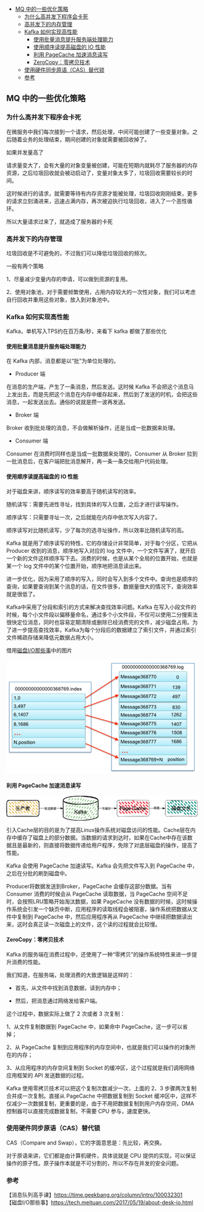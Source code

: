 <!-- START doctoc generated TOC please keep comment here to allow auto update -->
<!-- DON'T EDIT THIS SECTION, INSTEAD RE-RUN doctoc TO UPDATE -->

- [MQ 中的一些优化策略](#mq-%E4%B8%AD%E7%9A%84%E4%B8%80%E4%BA%9B%E4%BC%98%E5%8C%96%E7%AD%96%E7%95%A5)
  - [为什么高并发下程序会卡死](#%E4%B8%BA%E4%BB%80%E4%B9%88%E9%AB%98%E5%B9%B6%E5%8F%91%E4%B8%8B%E7%A8%8B%E5%BA%8F%E4%BC%9A%E5%8D%A1%E6%AD%BB)
  - [高并发下的内存管理](#%E9%AB%98%E5%B9%B6%E5%8F%91%E4%B8%8B%E7%9A%84%E5%86%85%E5%AD%98%E7%AE%A1%E7%90%86)
  - [Kafka 如何实现高性能](#kafka-%E5%A6%82%E4%BD%95%E5%AE%9E%E7%8E%B0%E9%AB%98%E6%80%A7%E8%83%BD)
    - [使用批量消息提升服务端处理能力](#%E4%BD%BF%E7%94%A8%E6%89%B9%E9%87%8F%E6%B6%88%E6%81%AF%E6%8F%90%E5%8D%87%E6%9C%8D%E5%8A%A1%E7%AB%AF%E5%A4%84%E7%90%86%E8%83%BD%E5%8A%9B)
    - [使用顺序读提高磁盘的 IO 性能](#%E4%BD%BF%E7%94%A8%E9%A1%BA%E5%BA%8F%E8%AF%BB%E6%8F%90%E9%AB%98%E7%A3%81%E7%9B%98%E7%9A%84-io-%E6%80%A7%E8%83%BD)
    - [利用 PageCache 加速消息读写](#%E5%88%A9%E7%94%A8-pagecache-%E5%8A%A0%E9%80%9F%E6%B6%88%E6%81%AF%E8%AF%BB%E5%86%99)
    - [ZeroCopy：零拷贝技术](#zerocopy%E9%9B%B6%E6%8B%B7%E8%B4%9D%E6%8A%80%E6%9C%AF)
  - [使用硬件同步原语（CAS）替代锁](#%E4%BD%BF%E7%94%A8%E7%A1%AC%E4%BB%B6%E5%90%8C%E6%AD%A5%E5%8E%9F%E8%AF%ADcas%E6%9B%BF%E4%BB%A3%E9%94%81)
  - [参考](#%E5%8F%82%E8%80%83)

<!-- END doctoc generated TOC please keep comment here to allow auto update -->

## MQ 中的一些优化策略

### 为什么高并发下程序会卡死

在微服务中我们每次接到一个请求，然后处理，中间可能创建了一些变量对象。之后随着业务的处理结束，期间创建的对象就需要被回收掉了。   

如果并发量高了   

请求量变大了，会有大量的对象变量被创建，可能在短期内就耗尽了服务器的内存资源，之后垃圾回收就会被动启动了，变量对象太多了，垃圾回收需要较长的时间。   

这时候进行的请求，就需要等待有内存资源才能被处理，垃圾回收刚刚结束，更多的请求立刻涌进来，迅速占满内存，再次被迫执行垃圾回收，进入了一个恶性循环。

所以大量请求过来了，就造成了服务器的卡死      

### 高并发下的内存管理   

垃圾回收是不可避免的，不过我们可以降低垃圾回收的频次。   

一般有两个策略   

1、尽量减少变量内存的申请，可以做到资源的复用。  

2、使用对象池，对于需要频繁使用，占用内存较大的一次性对象，我们可以考虑自行回收并重用这些对象，放入到对象池中。     

### Kafka 如何实现高性能

Kafka，单机写入TPS约在百万条/秒，来看下 kafka 都做了那些优化   

#### 使用批量消息提升服务端处理能力 

在 Kafka 内部，消息都是以“批”为单位处理的。  

- Producer 端  

在消息的生产端，产生了一条消息，然后发送。这时候 Kafka 不会把这个消息马上发出去，而是先把这个消息在内存中缓存起来，然后到了发送的时机，会把这些消息，一起发送出去。通俗的说就是攒一波再发送。   

- Broker 端

Broker 收到批处理的消息，不会做解析操作，还是当成一批数据来处理。

- Consumer 端

Consumer 在消费时同样也是当成一批数据来处理的，Consumer 从 Broker 拉到一批消息后，在客户端把批消息解开，再一条一条交给用户代码处理。   

#### 使用顺序读提高磁盘的 IO 性能

对于磁盘来讲，顺序读写的效率要高于随机读写的效率。   

随机读写：需要先进性寻址，找到具体的写入位置，之后才进行读写操作。   

顺序读写：只需要寻址一次，之后就能在内存中依次写入内容了。   

顺序读写对比随机读写，少了每次的选寻址操作，所以效率比随机读写的高。    

Kafka 就是用了顺序读写的特性，它的存储设计非常简单，对于每个分区，它把从 Producer 收到的消息，顺序地写入对应的 log 文件中，一个文件写满了，就开启一个新的文件这样顺序写下去。消费的时候，也是从某个全局的位置开始，也就是某一个 log 文件中的某个位置开始，顺序地把消息读出来。   

进一步优化，因为采用了顺序的写入，同时会写入到多个文件中。查询也是顺序的查询，如果要查询到某个消息的话，在文件很多，数据量很大的情况下，查询效率就是很低了。   

Kafka中采用了分段和索引的方式来解决查找效率问题。Kafka 在写入小段文件的时候，每个小文件段以偏移量命名，通过多个小文件段，不仅可以使用二分搜索法很快定位消息，同时也容易定期清除或删除已经消费完的文件，减少磁盘占用。为了进一步提高查找效率，Kafka为每个分段后的数据建立了索引文件，并通过索引文件稀疏存储来降低元数据占用大小。  

借用[磁盘I/O那些事](https://tech.meituan.com/2017/05/19/about-desk-io.html)中的图片   

<img src="/img/mq-kafka-index-cache.png"  alt="mq" align="center" />

#### 利用 PageCache 加速消息读写

<img src="/img/mq-kafka-cache.png"  alt="mq" align="center" />

引入Cache层的目的是为了提高Linux操作系统对磁盘访问的性能。Cache层在内存中缓存了磁盘上的部分数据。当数据的请求到达时，如果在Cache中存在该数据且是最新的，则直接将数据传递给用户程序，免除了对底层磁盘的操作，提高了性能。  

Kafka 会使用 PageCache 加速读写。Kafka 会先把文件写入到 PageCache 中，之后在分批的刷到磁盘中。   

Producer将数据发送到Broker，PageCache 会缓存这部分数据。当有 Consumer 消费的时候会从 PageCache 读取数据，当 PageCache 空间不足时，会按照LRU策略开始淘汰数据，如果 PageCache 没有数据的时候，这时候操作系统会引发一个缺页中断，应用程序的读取线程会被阻塞，操作系统把数据从文件中复制到 PageCache 中，然后应用程序再从 PageCache 中继续把数据读出来，这时会真正读一次磁盘上的文件，这个读的过程就会比较慢。   

#### ZeroCopy：零拷贝技术

Kafka 的服务端在消费过程中，还使用了一种“零拷贝”的操作系统特性来进一步提升消费的性能。  

我们知道，在服务端，处理消费的大致逻辑是这样的：  

- 首先，从文件中找到消息数据，读到内存中；  

- 然后，把消息通过网络发给客户端。  

这个过程中，数据实际上做了 2 次或者 3 次复制：  

1、从文件复制数据到 PageCache 中，如果命中 PageCache，这一步可以省掉；  

2、从 PageCache 复制到应用程序的内存空间中，也就是我们可以操作的对象所在的内存；  

3、从应用程序的内存空间复制到 Socket 的缓冲区，这个过程就是我们调用网络应用框架的 API 发送数据的过程。  

Kafka 使用零拷贝技术可以把这个复制次数减少一次，上面的 2、3 步骤两次复制合并成一次复制。直接从 PageCache 中把数据复制到 Socket 缓冲区中，这样不仅减少一次数据复制，更重要的是，由于不用把数据复制到用户内存空间，DMA 控制器可以直接完成数据复制，不需要 CPU 参与，速度更快。   

### 使用硬件同步原语（CAS）替代锁  

CAS（Compare and Swap），它的字面意思是：先比较，再交换。  

对于原语来讲，它们都是由计算机硬件，具体说就是 CPU 提供的实现，可以保证操作的原子性。原子操作本就是不可分割的，所以不存在并发的安全问题。   

### 参考  

【消息队列高手课】https://time.geekbang.org/column/intro/100032301       
【磁盘I/O那些事】https://tech.meituan.com/2017/05/19/about-desk-io.html     
